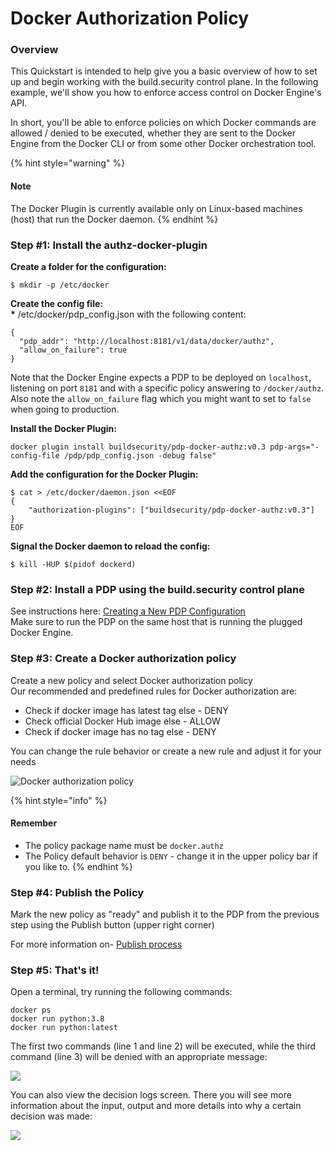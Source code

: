 # Docker Authorization Policy

###  Overview

This Quickstart is intended to help give you a basic overview of how to set up and begin working with the build.security control plane. In the following example, we'll show you how to enforce access control on Docker Engine's API.

In short, you'll be able to enforce policies on which Docker commands are allowed / denied to be executed, whether they are sent to the Docker Engine from the Docker CLI or from some other Docker orchestration tool.

{% hint style="warning" %}
#### Note

The Docker Plugin is currently available only on Linux-based machines \(host\) that run the Docker daemon.
{% endhint %}

### Step \#1: Install the authz-docker-plugin

**Create a folder for the configuration:**

```text
$ mkdir -p /etc/docker
```

**Create the config file:  
\*** /etc/docker/pdp\_config.json with the following content:

```text
{
  "pdp_addr": "http://localhost:8181/v1/data/docker/authz",
  "allow_on_failure": true
}
```

Note that the Docker Engine expects a PDP to be deployed on `localhost`, listening on port `8181` and with a specific policy answering to `/docker/authz`.  
Also note the `allow_on_failure` flag which you might want to set to `false` when going to production.

**Install the Docker Plugin:**

```text
docker plugin install buildsecurity/pdp-docker-authz:v0.3 pdp-args="-config-file /pdp/pdp_config.json -debug false"
```

**Add the configuration for the Docker Plugin:**

```text
$ cat > /etc/docker/daemon.json <<EOF
{
    "authorization-plugins": ["buildsecurity/pdp-docker-authz:v0.3"]
}
EOF
```

**Signal the Docker daemon to reload the config:**

```text
$ kill -HUP $(pidof dockerd)
```

### Step \#2: Install a PDP using the build.security control plane

See instructions here: [Creating a New PDP Configuration](https://docs.build.security/docs/define-new-pdp-configuration)  
Make sure to run the PDP on the same host that is running the plugged Docker Engine.

### Step \#3: Create a Docker authorization policy

Create a new policy and select Docker authorization policy  
Our recommended and predefined rules for Docker authorization are:

* Check if docker image has latest tag else - DENY
* Check official Docker Hub image else - ALLOW
* Check if docker image has no tag else - DENY

You can change the rule behavior or create a new rule and adjust it for your needs

![Docker authorization policy](https://files.readme.io/0178448-Screen_Shot_2021-02-16_at_20.43.04.png)

{% hint style="info" %}
#### Remember

* The policy package name must be `docker.authz`
* The Policy default behavior is `DENY` - change it in the upper policy bar if you like to.
{% endhint %}

### Step \#4: Publish the Policy

Mark the new policy as "ready" and publish it to the PDP from the previous step using the Publish button \(upper right corner\)

For more information on- [Publish process](https://docs.build.security/docs/policy-deployment)

### Step \#5: That's it!

Open a terminal, try running the following commands:

```text
docker ps
docker run python:3.8
docker run python:latest
```

The first two commands \(line 1 and line 2\) will be executed, while the third command \(line 3\) will be denied with an appropriate message:

![](https://files.readme.io/4166c2f-docker_latest.png)

You can also view the decision logs screen. There you will see more information about the input, output and more details into why a certain decision was made:

![](https://files.readme.io/95420e7-logs.png)

